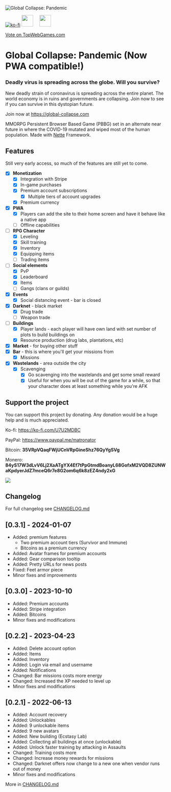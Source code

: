 ![Global Collapse: Pandemic](dev/front/images/logo-black.png)

<!-- #### Notice: If you like this project, please consider [donating](#support-the-project). The battery on my macbook died and I need to get it replaced to be able to work, but a battery replacement for a 7 year old macbook is kinda expensive and money's little tight right now. Any help would be much appretiated! Thank you :) -->

[![ko-fi](https://ko-fi.com/img/githubbutton_sm.svg)](https://ko-fi.com/U7U2MDBC)
<a href="https://www.paypal.me/matronator" target="_blank" style="margin-right:16px;"><img src=".github/paypal.png" height="36"></a>
<a href="https://www.blockchain.com/btc/address/35VRpVQaqFWjUCnVRpGineShz76QyYgSVg" target="_blank"><img src=".github/RibbonDonateBitcoin.png" height="36"></a></div>

<a href="https://topwebgames.com/game/global-collapse-pandemic/vote" target="_blank">Vote on TopWebGames.com</a>

# Global Collapse: Pandemic (Now PWA compatible!)

### Deadly virus is spreading across the globe. Will you survive?

New deadly strain of coronavirus is spreading across the entire planet. The world economy is in ruins and governments are collapsing. Join now to see if you can survive in this dystopian future.

Join now at https://global-collapse.com

MMORPG Persistent Browser Based Game (PBBG) set in an alternate near future in where the COVID-19 mutated and wiped most of the human population. Made with [Nette](www.nette.org) Framework.

## Features

Still very early access, so much of the features are still yet to come.

- [x] **Monetization**
  - [x] Integration with Stripe
  - [x] In-game purchases
  - [x] Premium account subscriptions
    - [x] Multiple tiers of account upgrades
  - [x] Premium currency
- [x] **PWA**
  - [x] Players can add the site to their home screen and have it behave like a native app
  - [ ] Offline capabilities
- [ ] **RPG Character**
  - [x] Leveling
  - [x] Skill training
  - [x] Inventory
  - [x] Equipping items
  - [ ] Trading items
- [ ] **Social elements**
  - [x] PvP
  - [x] Leaderboard
  - [x] Items
  - [ ] Gangs (clans or guilds)
- [x] **Events**
  - [x] Social distancing event - bar is closed
- [x] **Darknet** - black market
  - [x] Drug trade
  - [ ] Weapon trade
- [ ] **Buildings**
  - [x] Player lands - each player will have own land with set number of plots to build buildings on
  - [x] Resource production (drug labs, plantations, etc)
- [x] **Market** - for buying other stuff
- [x] **Bar** - this is where you'll get your missions from
  - [x] Missions
- [x] **Wastelands** - area outside the city
  - [x] Scavenging
    - [x] Go scavenging into the wastelands and get some small reward
    - [x] Useful for when you will be out of the game for a while, so that your character does at least something while you're AFK

## Support the project

You can support this project by donating. Any donation would be a huge help and is much appreciated.

Ko-fi: https://ko-fi.com/U7U2MDBC

PayPal: https://www.paypal.me/matronator

Bitcoin: **35VRpVQaqFWjUCnVRpGineShz76QyYgSVg**

Monero: **84yS17W3dLvV6Lj2XaATgYX4Ef7tPpGtmdBoanyL68GofxM2VQD8ZUNWaKpdyerJdZ7mceQ6r7e8G2om6q6k8zEZ4ndy2xG**

<a href="https://www.blockchain.com/btc/payment_request?address=35VRpVQaqFWjUCnVRpGineShz76QyYgSVg" target="_blank"><img src=".github/btc.png"></a>

## Changelog

For full changelog see [CHANGELOG.md](CHANGELOG.md)

## [0.3.1] - 2024-01-07

- Added: premium features
  - Two premium account tiers (Survivor and Immune)
  - Bitcoins as a premium currency
- Added: Avatar frames for premium accounts
- Added: Gear comparison tooltip
- Added: Pretty URLs for news posts
- Fixed: Feet armor piece
- Minor fixes and improvements

## [0.3.0] - 2023-10-10

- Added: Premium accounts
- Added: Stripe integration
- Added: Bitcoins
- Minor fixes and modifications

## [0.2.2] - 2023-04-23

- Added: Delete account option
- Added: Items
- Added: Inventory
- Added: Login via email and username
- Added: Notifications
- Changed: Bar missions costs more energy
- Changed: Increased the XP needed to level up
- Minor fixes and modifications

## [0.2.1] - 2022-06-13

- Added: Account recovery
- Added: Unlockables
- Added: 9 unlockable items
- Added: 9 new avatars
- Added: New building (Ecstasy Lab)
- Added: Collecting all buildings at once (unlockable)
- Added: Unlock faster training by attacking in Assaults
- Changed: Training costs more
- Changed: Increase money rewards for missions
- Changed: Darknet offers now change to a new one when vendor runs out of money
- Minor fixes and modifications

More in [CHANGELOG.md](CHANGELOG.md)

[i2]: https://github.com/matronator/GlobalCollapse/issues/2
